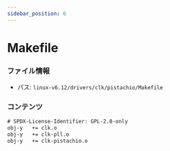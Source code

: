 ```yaml
---
sidebar_position: 6
---
```

# Makefile

### ファイル情報

- パス: `linux-v6.12/drivers/clk/pistachio/Makefile`

### コンテンツ

```txt
# SPDX-License-Identifier: GPL-2.0-only
obj-y	+= clk.o
obj-y	+= clk-pll.o
obj-y	+= clk-pistachio.o

```
